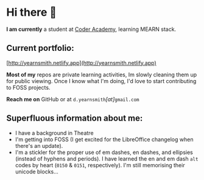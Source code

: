 # Hi there 👋

**I am currently** a student at [Coder Academy](https://github.com/coder-academy-students), learning MEARN stack.

## Current portfolio:
[http://yearnsmith.netlify.app](http://yearnsmith.netlify.app)

**Most of my** repos are private learning activities, Im slowly cleaning them up for public viewing. Once I know what I'm doing, I'd love to start contributing to FOSS projects.

**Reach me on** GitHub or at `d.yearnsmith`&zwj;*&lbrack;at&rbrack;*&zwj;`gmail.com`

## Superfluous information about me:
- I have a background in Theatre
- I'm getting into FOSS (I get excited for the LibreOffice changelog when there's an update).
- I'm a stickler for the proper use of em dashes, en dashes, and ellipsies (instead of hyphens and periods). I have learned the en and em dash `alt` codes by heart (`0150` & `0151`, respectively). I'm still memorising their unicode blocks…
